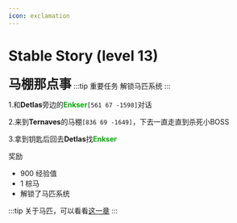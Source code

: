 ```yaml
---
icon: exclamation
---
```


# Stable Story (level 13)
<span style="font-size: 25px;">**马棚那点事**</span>
:::tip 重要任务
解锁马匹系统
:::

1.和**Detlas**旁边的<font color=00AA00>**Enkser**</font>`[561 67 -1598]`对话

2.来到**Ternaves**的马棚`[836 69 -1649]`，下去一直走直到杀死小BOSS

3.拿到钥匙后回去**Detlas**找<font color=00AA00>**Enkser**</font>

奖励

+ 900 经验值 
+ 1 棕马
+ 解锁了马匹系统

:::tip
关于马匹，可以看看[这一章](/guide/basesystem/horse.html)
:::